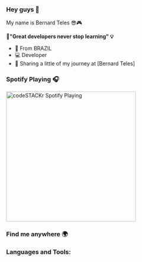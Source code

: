 ### Hey guys 👋

My name is Bernard Teles 😎🎮



<!--I'm a Software Engineer, that has been working as a developer since 2018. 💻-->

<!--I love foreign-languages and sharing my knowledge, always interested in new ideas and future technologies as well as their applications. -->

**🧠"Great developers never stop learning" 💡**

- 📍 From BRAZIL
- 💻 Developer 
- 📢 Sharing a little of my journey at [Bernard Teles]

### Spotify Playing 🎧
[<img src="https://now-playing-codestackr.vercel.app/api/spotify-playing" alt="codeSTACKr Spotify Playing" width="350" />](https://open.spotify.com/user/swyqyimdc12jajde4vpwd2x1b)


### Find me anywhere 🌍

 <!--[![Slack](https://img.shields.io/badge/-Slack-ff0048?style=flat-square&labelColor=ff0048&logo=slack&logoColor=white&link=https://app.slack.com/client/T02NE0241/browse-files/user_profile/UCZNA0USG)](https://app.slack.com/client/T02NE0241/browse-files/user_profile/UCZNA0USG) [![Linkedin Badge](https://img.shields.io/badge/-LinkedIn-2867B2?style=flat-square&logo=Linkedin&logoColor=white&link=https://www.linkedin.com/in/bernard-teles-5ab57690/)](https://www.linkedin.com/in/bernard-teles-5ab57690/) [![Instagram Badge](https://img.shields.io/badge/-Instagram-cb007d?style=flat-square&logo=Instagram&logoColor=white&link=https://www.instagram.com/)](https://www.instagram.com/) [![Facebook](https://img.shields.io/badge/-Facebook-1877f2?style=flat-square&logo=Facebook&logoColor=white&link=[https://www.facebook.com/bernard.sevlac.9](https://www.facebook.com/bernard.sevlac.9))](https://www.facebook.com/bernard.sevlac.9) [![Xing](https://img.shields.io/badge/-Xing-b0d400?style=flat-square&logo=Xing&logoColor=white&link=[https://www.xing.com/profile/Bernard_Teles/cv](https://www.xing.com/profile/Bernard_Teles/cv))](https://www.xing.com/profile/Bernard_Teles/cv) [![Twitter](https://img.shields.io/badge/-Twitter-1DA1F2?style=flat-square&logo=Twitter&logoColor=white&link=[https://twitter.com/bernard](https://twitter.com/bernardtelles01))](https://twitter.com/bernardtelles01) [![StepStone](https://img.shields.io/badge/-StepStone-0c3faa?style=flat-square&logo=StepStone&logoColor=white&link=[https://www.stepstone.de/5/candidatecv](https://www.stepstone.de/5/candidatecv))](https://www.stepstone.de/5/candidatecv)
 [![Indeed](https://img.shields.io/badge/-Indeed-1548f0?style=flat-square&logo=Indeed&logoColor=white&link=[https://my.indeed.com/p/bernardt-eefgxtv](https://my.indeed.com/p/bernardt-eefgxtv))](https://my.indeed.com/p/bernardt-eefgxtv) -->
 
 ### Languages and Tools:
 
 <!--START_SECTION:activity-->

<!--<img align="left" alt="HTML5" width="26px" src="https://raw.githubusercontent.com/github/explore/80688e429a7d4ef2fca1e82350fe8e3517d3494d/topics/html/html.png" />
<img align="left" alt="CSS3" width="26px" src="https://raw.githubusercontent.com/github/explore/80688e429a7d4ef2fca1e82350fe8e3517d3494d/topics/css/css.png" />
<img align="left" alt="Sass" width="26px" src="https://raw.githubusercontent.com/github/explore/80688e429a7d4ef2fca1e82350fe8e3517d3494d/topics/sass/sass.png" />
<img align="left" alt="JavaScript" width="26px" src="https://raw.githubusercontent.com/github/explore/80688e429a7d4ef2fca1e82350fe8e3517d3494d/topics/javascript/javascript.png" />

<img align="left" alt="Csharp" width="26px" src="https://raw.githubusercontent.com/github/explore/80688e429a7d4ef2fca1e82350fe8e3517d3494d/topics/csharp/csharp.png" />
<img align="left" alt="SQL" width="26px" src="https://raw.githubusercontent.com/github/explore/80688e429a7d4ef2fca1e82350fe8e3517d3494d/topics/sql/sql.png" />
<img align="left" alt="Mysql" width="26px" src="https://raw.githubusercontent.com/github/explore/80688e429a7d4ef2fca1e82350fe8e3517d3494d/topics/mysql/mysql.png" />
<img align="left" alt="PostgreSQL" width="26px" src="https://raw.githubusercontent.com/github/explore/80688e429a7d4ef2fca1e82350fe8e3517d3494d/topics/postgresql/postgresql.png" />
<img align="left" alt="Git" width="26px" src="https://raw.githubusercontent.com/github/explore/80688e429a7d4ef2fca1e82350fe8e3517d3494d/topics/git/git.png" />
<img align="left" alt="GitHub" width="26px" src="https://raw.githubusercontent.com/github/explore/78df643247d429f6cc873026c0622819ad797942/topics/github/github.png" />
<img align="left" alt="Terminal" width="26px" src="https://raw.githubusercontent.com/github/explore/80688e429a7d4ef2fca1e82350fe8e3517d3494d/topics/terminal/terminal.png"/>

END_SECTION:activity-->
<br />
<br />


<!--<details>
  <summary>:zap: Github Stats</summary>

  <img align="left" alt="Telles01's Github Stats" src="https://github-readme-stats.telles01.vercel.app/api?username=Telles01&show_icons=true&hide_border=true" />

</details>
-->












